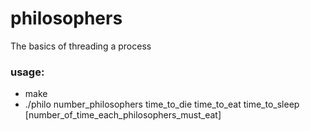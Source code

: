 # philosophers

The basics of threading a process 

### usage:
* make
* ./philo number_philosophers time_to_die time_to_eat time_to_sleep [number_of_time_each_philosophers_must_eat]
